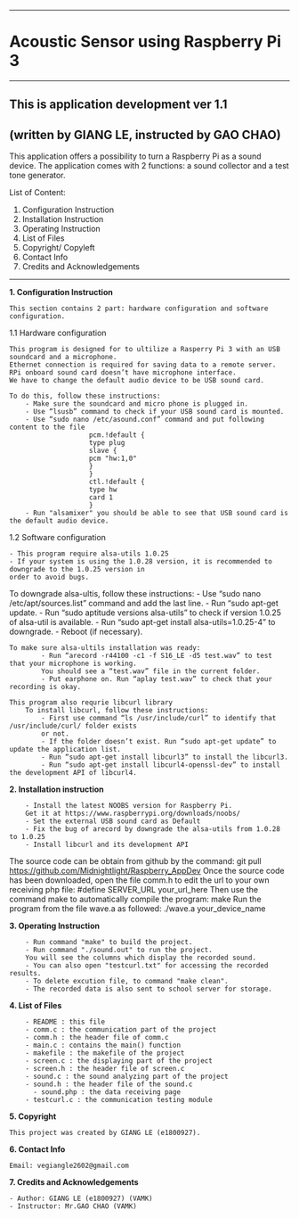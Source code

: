 --------------------------------
# Acoustic Sensor using Raspberry Pi 3
--------------------------------

## This is application development ver 1.1
## (written by GIANG LE, instructed by GAO CHAO)

This application offers a possibility to turn a Raspberry Pi as a sound device.
The application comes with 2 functions: a sound collector and a test tone generator.

List of Content:
1. Configuration Instruction
2. Installation Instruction
3. Operating Instruction
4. List of Files
5. Copyright/ Copyleft
6. Contact Info
7. Credits and Acknowledgements

--------------------------------

**1. Configuration Instruction**

    This section contains 2 part: hardware configuration and software configuration.

1.1
Hardware configuration

    This program is designed for to ultilize a Rasperry Pi 3 with an USB soundcard and a microphone.
    Ethernet connection is required for saving data to a remote server.
    RPi onboard sound card doesn’t have microphone interface.
    We have to change the default audio device to be USB sound card.

    To do this, follow these instructions:
        - Make sure the soundcard and micro phone is plugged in.
        - Use “lsusb” command to check if your USB sound card is mounted.
        - Use “sudo nano /etc/asound.conf” command and put following content to the file
                        pcm.!default {
                        type plug
                        slave {
                        pcm "hw:1,0"
                        }
                        }
                        ctl.!default {
                        type hw
                        card 1
                        }
        - Run "alsamixer" you should be able to see that USB sound card is the default audio device.

1.2
Software configuration

    - This program require alsa-utils 1.0.25
    - If your system is using the 1.0.28 version, it is recommended to downgrade to the 1.0.25 version in
    order to avoid bugs.

 To downgrade alsa-ultis, follow these instructions:
            - Use “sudo nano /etc/apt/sources.list” command and add the last line.
            - Run “sudo apt-get update.
            - Run “sudo aptitude versions alsa-utils” to check if version 1.0.25 of alsa-util is available.
            - Run “sudo apt-get install alsa-utils=1.0.25-4” to downgrade.
            - Reboot (if necessary).

    To make sure alsa-ultils installation was ready:
            - Run “arecord -r44100 -c1 -f S16_LE -d5 test.wav” to test that your microphone is working.
            You should see a “test.wav” file in the current folder.
            - Put earphone on. Run “aplay test.wav” to check that your recording is okay.

    This program also requrie libcurl library
        To install libcurl, follow these instructions:
            - First use command “ls /usr/include/curl” to identify that /usr/include/curl/ folder exists
            or not.
            - If the folder doesn’t exist. Run “sudo apt-get update” to update the application list.
            - Run “sudo apt-get install libcurl3” to install the libcurl3.
            - Run “sudo apt-get install libcurl4-openssl-dev” to install the development API of libcurl4.


**2. Installation instruction**

        - Install the latest NOOBS version for Raspberry Pi.
        Get it at https://www.raspberrypi.org/downloads/noobs/
        - Set the external USB sound card as Default
        - Fix the bug of arecord by downgrade the alsa-utils from 1.0.28 to 1.0.25
        - Install libcurl and its development API

 The source code can be obtain from github by the command:
    git pull https://github.com/Midnightlight/Raspberry_AppDev
    Once the source code has been downloaded, open the file comm.h to edit the url to your own receiving
    php file: #define SERVER_URL your_url_here
    Then use the command make to automatically compile the program: make
    Run the program from the file wave.a as followed: ./wave.a your_device_name


**3. Operating Instruction**

        - Run command "make" to build the project.
        - Run command "./sound.out" to run the project.
        You will see the columns which display the recorded sound.
        - You can also open "testcurl.txt" for accessing the recorded results.
        - To delete excution file, to command "make clean".
        - The recorded data is also sent to school server for storage.


**4. List of Files**

        - README : this file
        - comm.c : the communication part of the project
        - comm.h : the header file of comm.c
        - main.c : contains the main() function
        - makefile : the makefile of the project
        - screen.c : the displaying part of the project
        - screen.h : the header file of screen.c
        - sound.c : the sound analyzing part of the project
        - sound.h : the header file of the sound.c
	      - sound.php : the data receiving page
        - testcurl.c : the communication testing module


**5. Copyright**

    This project was created by GIANG LE (e1800927).


**6. Contact Info**

    Email: vegiangle2602@gmail.com


**7. Credits and Acknowledgements**

    - Author: GIANG LE (e1800927) (VAMK)
    - Instructor: Mr.GAO CHAO (VAMK)


